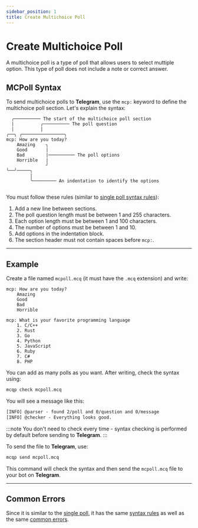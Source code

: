 ```yaml
---
sidebar_position: 1
title: Create Multichoice Poll
---
```


# Create Multichoice Poll
A multichoice poll is a type of poll that allows users to select muttiple option. 
This type of poll does not include a note or correct answer.

## MCPoll Syntax
To send multichoice polls to **Telegram**, use the `mcp:` keyword to define the multichoice poll section. Let's explain the syntax:
```mcq
  ╭────────── The start of the multichoice poll section
  |          ╭────────── The poll question
  |          |
╭──╮ ╭────────────────╮
mcp: How are you today?
    Amazing    ╮
    Good       |
    Bad        |────────── The poll options
    Horrible   |
               ╯ 
╰──╯─────╮
         |
         ╰───────── An indentation to identify the options
  
```
You must follow these rules (similar to [single poll syntax rules](./poll.md#poll-syntax)):
1. Add a new line between sections.
2. The poll question length must be between 1 and 255 characters.
3. Each option length must be between 1 and 100 characters.
4. The number of options must be between 1 and 10.
5. Add options in the indentation block.
6. The section header must not contain spaces before `mcp:`.

---
## Example
Create a file named `mcpoll.mcq` (it must have the `.mcq` extension) and write:
```mcq title="mcpoll.mcq"
mcp: How are you today?
    Amazing
    Good
    Bad
    Horrible

mcp: What is your favorite programming language
    1. C/C++
    2. Rust
    3. Go
    4. Python
    5. JavaScript
    6. Ruby
    7. C#
    8. PHP
```
You can add as many polls as you want. After writing, check the syntax using:
```bash
mcqp check mcpoll.mcq
```
You will see a message like this:
```txt
[INFO] @parser - found 2/poll and 0/question and 0/message
[INFO] @checker - Everything looks good.
```
:::note
You don't need to check every time - syntax checking is performed by default before sending to **Telegram**.
:::

To send the file to **Telegram**, use:
```bash
mcqp send mcpoll.mcq
```
This command will check the syntax and then send the `mcpoll.mcq` file to your bot on **Telegram**.

---
## Common Errors
Since it is similar to the [single poll](./poll.md), it has the same [syntax rules](./poll.md#poll-syntax) as
well as the same [common errors](./poll.md#common-errors).
